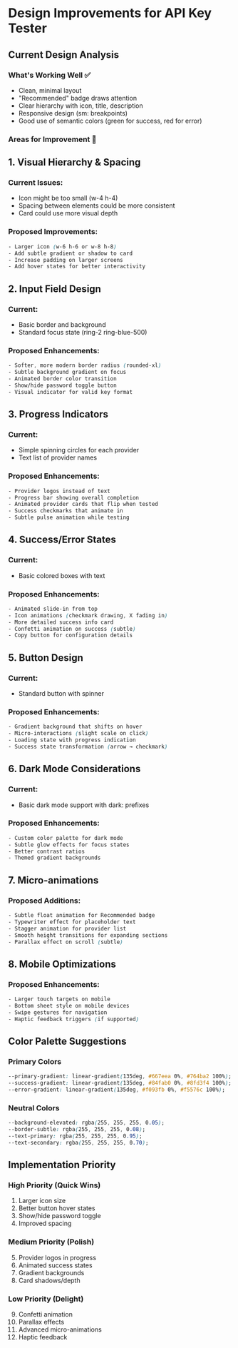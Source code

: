 # Design Improvements for API Key Tester

## Current Design Analysis

### What's Working Well ✅
- Clean, minimal layout
- "Recommended" badge draws attention
- Clear hierarchy with icon, title, description
- Responsive design (sm: breakpoints)
- Good use of semantic colors (green for success, red for error)

### Areas for Improvement 🎨

## 1. Visual Hierarchy & Spacing

### Current Issues:
- Icon might be too small (w-4 h-4)
- Spacing between elements could be more consistent
- Card could use more visual depth

### Proposed Improvements:
```css
- Larger icon (w-6 h-6 or w-8 h-8)
- Add subtle gradient or shadow to card
- Increase padding on larger screens
- Add hover states for better interactivity
```

## 2. Input Field Design

### Current:
- Basic border and background
- Standard focus state (ring-2 ring-blue-500)

### Proposed Enhancements:
```css
- Softer, more modern border radius (rounded-xl)
- Subtle background gradient on focus
- Animated border color transition
- Show/hide password toggle button
- Visual indicator for valid key format
```

## 3. Progress Indicators

### Current:
- Simple spinning circles for each provider
- Text list of provider names

### Proposed Enhancements:
```css
- Provider logos instead of text
- Progress bar showing overall completion
- Animated provider cards that flip when tested
- Success checkmarks that animate in
- Subtle pulse animation while testing
```

## 4. Success/Error States

### Current:
- Basic colored boxes with text

### Proposed Enhancements:
```css
- Animated slide-in from top
- Icon animations (checkmark drawing, X fading in)
- More detailed success info card
- Confetti animation on success (subtle)
- Copy button for configuration details
```

## 5. Button Design

### Current:
- Standard button with spinner

### Proposed Enhancements:
```css
- Gradient background that shifts on hover
- Micro-interactions (slight scale on click)
- Loading state with progress indication
- Success state transformation (arrow → checkmark)
```

## 6. Dark Mode Considerations

### Current:
- Basic dark mode support with dark: prefixes

### Proposed Enhancements:
```css
- Custom color palette for dark mode
- Subtle glow effects for focus states
- Better contrast ratios
- Themed gradient backgrounds
```

## 7. Micro-animations

### Proposed Additions:
```css
- Subtle float animation for Recommended badge
- Typewriter effect for placeholder text
- Stagger animation for provider list
- Smooth height transitions for expanding sections
- Parallax effect on scroll (subtle)
```

## 8. Mobile Optimizations

### Proposed Enhancements:
```css
- Larger touch targets on mobile
- Bottom sheet style on mobile devices
- Swipe gestures for navigation
- Haptic feedback triggers (if supported)
```

## Color Palette Suggestions

### Primary Colors
```css
--primary-gradient: linear-gradient(135deg, #667eea 0%, #764ba2 100%);
--success-gradient: linear-gradient(135deg, #84fab0 0%, #8fd3f4 100%);
--error-gradient: linear-gradient(135deg, #f093fb 0%, #f5576c 100%);
```

### Neutral Colors
```css
--background-elevated: rgba(255, 255, 255, 0.05);
--border-subtle: rgba(255, 255, 255, 0.08);
--text-primary: rgba(255, 255, 255, 0.95);
--text-secondary: rgba(255, 255, 255, 0.70);
```

## Implementation Priority

### High Priority (Quick Wins)
1. Larger icon size
2. Better button hover states
3. Show/hide password toggle
4. Improved spacing

### Medium Priority (Polish)
5. Provider logos in progress
6. Animated success states
7. Gradient backgrounds
8. Card shadows/depth

### Low Priority (Delight)
9. Confetti animation
10. Parallax effects
11. Advanced micro-animations
12. Haptic feedback
